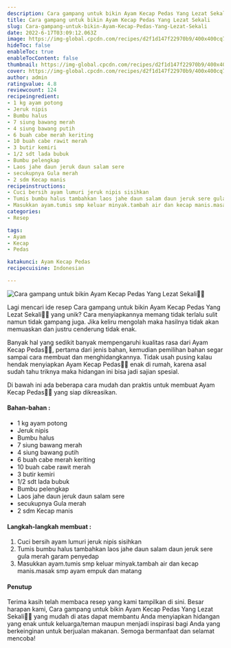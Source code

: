 ```yaml
---
description: Cara gampang untuk bikin Ayam Kecap Pedas Yang Lezat Sekali"
title: Cara gampang untuk bikin Ayam Kecap Pedas Yang Lezat Sekali
slug: Cara-gampang-untuk-bikin-Ayam-Kecap-Pedas-Yang-Lezat-Sekali
date: 2022-6-17T03:09:12.063Z
image: https://img-global.cpcdn.com/recipes/d2f1d147f22970b9/400x400cq70/photo.jpg
hideToc: false
enableToc: true
enableTocContent: false
thumbnail: https://img-global.cpcdn.com/recipes/d2f1d147f22970b9/400x400cq70/photo.jpg
cover: https://img-global.cpcdn.com/recipes/d2f1d147f22970b9/400x400cq70/photo.jpg
author: admin
ratingvalue: 4.8
reviewcount: 124
recipeingredient:
- 1 kg ayam potong
- Jeruk nipis
- Bumbu halus
- 7 siung bawang merah
- 4 siung bawang putih
- 6 buah cabe merah keriting
- 10 buah cabe rawit merah
- 3 butir kemiri
- 1/2 sdt lada bubuk
- Bumbu pelengkap
- Laos jahe daun jeruk daun salam sere
- secukupnya Gula merah
- 2 sdm Kecap manis
recipeinstructions:
- Cuci bersih ayam lumuri jeruk nipis sisihkan
- Tumis bumbu halus tambahkan laos jahe daun salam daun jeruk sere gula merah garam penyedap
- Masukkan ayam.tumis smp keluar minyak.tambah air dan kecap manis.masak smp ayam empuk dan matang
categories:
- Resep

tags:
- Ayam
- Kecap
- Pedas

katakunci: Ayam Kecap Pedas
recipecuisine: Indonesian

---
```


![Cara gampang untuk bikin Ayam Kecap Pedas Yang Lezat Sekali👩‍🍳](https://img-global.cpcdn.com/recipes/d2f1d147f22970b9/400x400cq70/photo.jpg)

Lagi mencari ide resep Cara gampang untuk bikin Ayam Kecap Pedas Yang Lezat Sekali👩‍🍳 yang unik? Cara menyiapkannya memang tidak terlalu sulit namun tidak gampang juga. Jika keliru mengolah maka hasilnya tidak akan memuaskan dan justru cenderung tidak enak.

Banyak hal yang sedikit banyak mempengaruhi kualitas rasa dari Ayam Kecap Pedas👩‍🍳, pertama dari jenis bahan, kemudian pemilihan bahan segar sampai cara membuat dan menghidangkannya. Tidak usah pusing kalau hendak menyiapkan Ayam Kecap Pedas👩‍🍳 enak di rumah, karena asal sudah tahu triknya maka hidangan ini bisa jadi sajian spesial.

Di bawah ini ada beberapa cara mudah dan praktis untuk membuat Ayam Kecap Pedas👩‍🍳 yang siap dikreasikan.

<!--inarticleads1-->

#### Bahan-bahan :

- 1 kg ayam potong
- Jeruk nipis
- Bumbu halus
- 7 siung bawang merah
- 4 siung bawang putih
- 6 buah cabe merah keriting
- 10 buah cabe rawit merah
- 3 butir kemiri
- 1/2 sdt lada bubuk
- Bumbu pelengkap
- Laos jahe daun jeruk daun salam sere
- secukupnya Gula merah
- 2 sdm Kecap manis

<!--inarticleads2-->

#### Langkah-langkah membuat :

1. Cuci bersih ayam lumuri jeruk nipis sisihkan
1. Tumis bumbu halus tambahkan laos jahe daun salam daun jeruk sere gula merah garam penyedap
1. Masukkan ayam.tumis smp keluar minyak.tambah air dan kecap manis.masak smp ayam empuk dan matang

#### Penutup

Terima kasih telah membaca resep yang kami tampilkan di sini. Besar harapan kami, Cara gampang untuk bikin Ayam Kecap Pedas Yang Lezat Sekali👩‍🍳 yang mudah di atas dapat membantu Anda menyiapkan hidangan yang enak untuk keluarga/teman maupun menjadi inspirasi bagi Anda yang berkeinginan untuk berjualan makanan. Semoga bermanfaat dan selamat mencoba!